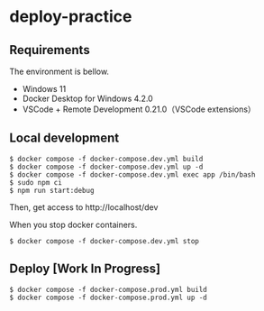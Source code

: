 # deploy-practice

## Requirements
The environment is bellow.
- Windows 11
- Docker Desktop for Windows 4.2.0
- VSCode + Remote Development 0.21.0（VSCode extensions）

## Local development
```
$ docker compose -f docker-compose.dev.yml build
$ docker compose -f docker-compose.dev.yml up -d
$ docker compose -f docker-compose.dev.yml exec app /bin/bash
$ sudo npm ci
$ npm run start:debug
```
Then, get access to http://localhost/dev

When you stop docker containers.
```
$ docker compose -f docker-compose.dev.yml stop
```

## Deploy [Work In Progress]
```
$ docker compose -f docker-compose.prod.yml build
$ docker compose -f docker-compose.prod.yml up -d
```